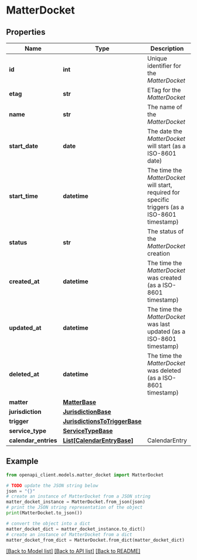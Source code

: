 # MatterDocket


## Properties

Name | Type | Description | Notes
------------ | ------------- | ------------- | -------------
**id** | **int** | Unique identifier for the *MatterDocket* | [optional] 
**etag** | **str** | ETag for the *MatterDocket* | [optional] 
**name** | **str** | The name of the *MatterDocket* | [optional] 
**start_date** | **date** | The date the *MatterDocket* will start (as a ISO-8601 date) | [optional] 
**start_time** | **datetime** | The time the *MatterDocket* will start, required for specific triggers (as a ISO-8601 timestamp) | [optional] 
**status** | **str** | The status of the *MatterDocket* creation | [optional] 
**created_at** | **datetime** | The time the *MatterDocket* was created (as a ISO-8601 timestamp) | [optional] 
**updated_at** | **datetime** | The time the *MatterDocket* was last updated (as a ISO-8601 timestamp) | [optional] 
**deleted_at** | **datetime** | The time the *MatterDocket* was deleted (as a ISO-8601 timestamp) | [optional] 
**matter** | [**MatterBase**](MatterBase.md) |  | [optional] 
**jurisdiction** | [**JurisdictionBase**](JurisdictionBase.md) |  | [optional] 
**trigger** | [**JurisdictionsToTriggerBase**](JurisdictionsToTriggerBase.md) |  | [optional] 
**service_type** | [**ServiceTypeBase**](ServiceTypeBase.md) |  | [optional] 
**calendar_entries** | [**List[CalendarEntryBase]**](CalendarEntryBase.md) | CalendarEntry | [optional] 

## Example

```python
from openapi_client.models.matter_docket import MatterDocket

# TODO update the JSON string below
json = "{}"
# create an instance of MatterDocket from a JSON string
matter_docket_instance = MatterDocket.from_json(json)
# print the JSON string representation of the object
print(MatterDocket.to_json())

# convert the object into a dict
matter_docket_dict = matter_docket_instance.to_dict()
# create an instance of MatterDocket from a dict
matter_docket_from_dict = MatterDocket.from_dict(matter_docket_dict)
```
[[Back to Model list]](../README.md#documentation-for-models) [[Back to API list]](../README.md#documentation-for-api-endpoints) [[Back to README]](../README.md)


